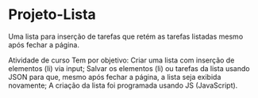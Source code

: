 # Projeto-Lista
Uma lista para inserção de tarefas que retém as tarefas listadas mesmo após fechar a página.

Atividade de curso
Tem por objetivo:
 Criar uma lista com inserção de elementos (li) via input;
 Salvar os elementos (li) ou tarefas da lista usando JSON para que, mesmo após fechar a página, a lista seja exibida novamente;
 A criação da lista foi programada usando JS (JavaScript).
